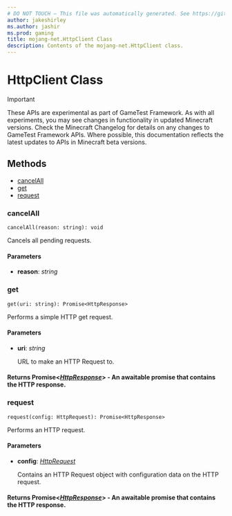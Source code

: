 ```yaml
---
# DO NOT TOUCH — This file was automatically generated. See https://github.com/Mojang/MinecraftScriptingApiDocsGenerator to modify descriptions, examples, etc.
author: jakeshirley
ms.author: jashir
ms.prod: gaming
title: mojang-net.HttpClient Class
description: Contents of the mojang-net.HttpClient class.
---
```

# HttpClient Class
>[!IMPORTANT]
>These APIs are experimental as part of GameTest Framework. As with all experiments, you may see changes in functionality in updated Minecraft versions. Check the Minecraft Changelog for details on any changes to GameTest Framework APIs. Where possible, this documentation reflects the latest updates to APIs in Minecraft beta versions.

## Methods
- [cancelAll](#cancelall)
- [get](#get)
- [request](#request)
  
### **cancelAll**
`
cancelAll(reason: string): void
`

Cancels all pending requests.
#### **Parameters**
- **reason**: *string*
### **get**
`
get(uri: string): Promise<HttpResponse>
`

Performs a simple HTTP get request.
#### **Parameters**
- **uri**: *string*
  
  URL to make an HTTP Request to.

#### **Returns** Promise&lt;[*HttpResponse*](HttpResponse.md)&gt; - An awaitable promise that contains the HTTP response.
### **request**
`
request(config: HttpRequest): Promise<HttpResponse>
`

Performs an HTTP request.
#### **Parameters**
- **config**: [*HttpRequest*](HttpRequest.md)
  
  Contains an HTTP Request object with configuration data on the HTTP request.

#### **Returns** Promise&lt;[*HttpResponse*](HttpResponse.md)&gt; - An awaitable promise that contains the HTTP response.
